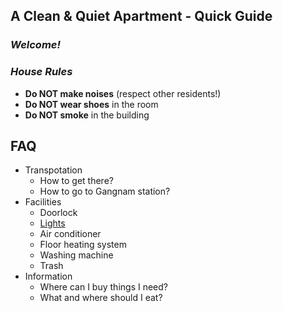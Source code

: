 ## A Clean & Quiet Apartment - Quick Guide

### *Welcome!*


### *House Rules*
- **Do NOT make noises** (respect other residents!)
- **Do NOT wear shoes** in the room
- **Do NOT smoke** in the building


## FAQ
  
- Transpotation
  - How to get there?
  - How to go to Gangnam station?
- Facilities
  - Doorlock
  - [Lights](lights.md)
  - Air conditioner
  - Floor heating system
  - Washing machine
  - Trash
- Information
  - Where can I buy things I need?
  - What and where should I eat?
